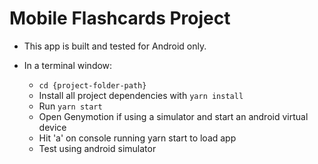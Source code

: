# Mobile Flashcards Project

* This app is built and tested for Android only.

* In a terminal window:
    - `cd {project-folder-path}`
    - Install all project dependencies with `yarn install`
    - Run `yarn start`
    - Open Genymotion if using a simulator and start an android virtual device
    - Hit 'a' on console running yarn start to load app
    - Test using android simulator
